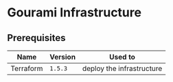 # Gourami Infrastructure

## Prerequisites

| Name      | Version | Used to                   |
| --------- | ------- | ------------------------- |
| Terraform | `1.5.3` | deploy the infrastructure |
